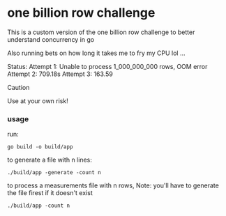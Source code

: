 # one billion row challenge

This is a custom version of the one billion row challenge to better understand concurrency in go

Also running bets on how long it takes me to fry my CPU lol ...

Status:
Attempt 1: Unable to process 1_000_000_000 rows, OOM error
Attempt 2: 709.18s
Attempt 3: 163.59

> [!CAUTION]
> Use at your own risk!

### usage
run:
```Shell
go build -o build/app
```

to generate a file with n lines:
```Shell
./build/app -generate -count n
```

to process a measurements file with n rows, Note: you'll have to generate the file firest if it doesn't exist
```Shell
./build/app -count n
```

